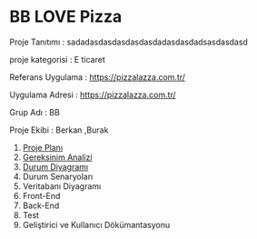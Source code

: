 # BB LOVE Pizza

  Proje Tanıtımı : sadadasdasdasdasdasdadasdasdadsasdasdasd

  proje kategorisi : E ticaret  

  Referans Uygulama : https://pizzalazza.com.tr/

  Uygulama Adresi : https://pizzalazza.com.tr/

  Grup Adı : BB

  Proje Ekibi : Berkan ,Burak 

 1. [Proje Planı](https://github.com/drtszprns/DENEME43/blob/main/Proje%20Plan%C4%B1.md)
1.  [Gereksinim Analizi](https://github.com/drtszprns/DENEME43/blob/main/GereksinimAnalizi.md)
1.  [Durum Diyagramı](https://github.com/drtszprns/DENEME43/wiki/Durum-Diyagram%C4%B1) 
1.  Durum Senaryoları
1.  Veritabanı Diyagramı 
1.  Front-End 
1.  Back-End
1.  Test 
1.  Geliştirici ve Kullanıcı Dökümantasyonu 

